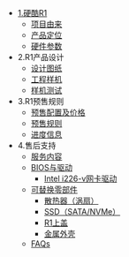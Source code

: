 <!-- docs/_sidebar.md -->

- [1.硬酷R1](/README.md)
  - [项目由来](/project/introduction.md)
  - [产品定位](/project/position.md)
  - [硬件参数](/project/hardware_design.md)
- 2.R1产品设计
  - [设计图纸](/hardwareDesign/Design.md)
  - [工程样机](/hardwareDesign/sample.md)
  - [样机测试](/)
- 3.R1预售规则
  - [预售配置及价格](/Buying/prices.md)
  - [预售规则](/Buying/pre_order.md)
  - [进度信息](/Buying/process.md)
- 4.售后支持
  - [服务内容](/support/service.md)
  - [BIOS与驱动](/)
    - [Intel i226-v网卡驱动](https://github.com/KoolCore/ikoolcore/blob/main/docs/files/Intel%20i226-v%20Driver%20Wired_driver_27.6_x64.zip)
  - [可替换零部件](/)
    - [散热器（涡扇）](/)
    - [SSD（SATA/NVMe）]()
    - [R1上盖](/)
    - [金属外壳](/)
  - [FAQs](/support/FAQs.md)